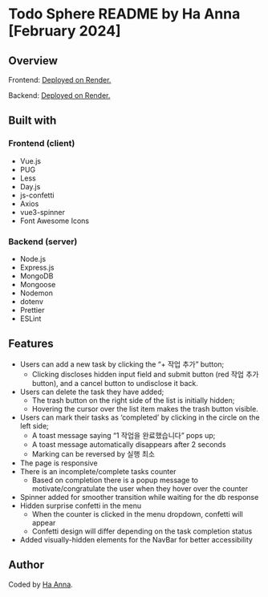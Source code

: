 # Todo Sphere README by Ha Anna [February 2024]

## Overview

Frontend: [Deployed on Render.](https://todo-sphere.onrender.com/)

Backend: [Deployed on Render.](https://todo-sphere-be.onrender.com/)

## Built with

### Frontend (client)

- Vue.js
- PUG
- Less
- Day.js
- js-confetti
- Axios
- vue3-spinner
- Font Awesome Icons

### Backend (server)

- Node.js
- Express.js
- MongoDB
- Mongoose
- Nodemon
- dotenv
- Prettier
- ESLint

## Features

- Users can add a new task by clicking the “+ 작업 추가” button;
    - Clicking discloses hidden input field and submit button (red 작업 추가 button), and a cancel button to undisclose it back.
- Users can delete the task they have added;
    - The trash button on the right side of the list is initially hidden;
    - Hovering the cursor over the list item makes the trash button visible.
- Users can mark their tasks as ‘completed’ by clicking in the circle on the left side;
    - A toast message saying “1 작업을 완료했습니다” pops up;
    - A toast message automatically disappears after 2 seconds
    - Marking can be reversed by 실행 최소
- The page is responsive
- There is an incomplete/complete tasks counter
    - Based on completion there is a popup message to motivate/congratulate the user when they hover over the counter
- Spinner added for smoother transition while waiting for the db response
- Hidden surprise confetti in the menu
    - When the counter is clicked in the menu dropdown, confetti will appear
    - Confetti design will differ depending on the task completion status
- Added visually-hidden elements for the NavBar for better accessibility 

## Author

Coded by [Ha Anna](https://haanna.com/).
